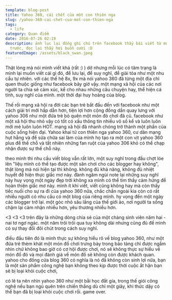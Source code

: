 ```yaml
---
template: blog-post
title: Yahoo 360, cái chết của một con thiên nga
slug: /yahoo-360-cai-chet-cua-mot-con-thien-nga
tags:
  - life
category: Quan điểm
date: 2016-07-26 02:19
description: ảnh lục lại đống ghi chú trên facebook thấy bài viết từ một năm
  trước, đọc lại thấy hơi buồn cười :D
featuredImage: /assets/black_swan.jpeg
---
```

Thật lòng mà nói mình viết khá (rất :) ) dở nhưng mỗi lúc có tâm trạng là mình lại muốn viết cái gì đó, để lưu lại, để suy nghĩ, để giải tỏa như một nhu cầu tự nhiên. với các thế hệ 8x, 9x mà nói yahoo 360 đã từng một địa chỉ quen thuộc giống như facebook bây giờ vậy. một mạng xã hội của các  nơi người ta chia sẻ cảm xúc, kể cho nhau những câu chuyện hay, thể hiện cá tính, suy nghĩ của mình. một thời đại huy hoàng của blog.

Thế rồi mạng xã hội ra đời các bạn trẻ bắt đầu đến với facebook như một cách giải trí mới hấp dẫn hơn, tiện lợi hơn cộng đồng dần quay lưng với yahoo 306 như một đứa trẻ bỏ quên một món đò chơi đã cũ. facebook như một xã hội thu nhỏ vậy có tốt có xấu thông tin nhiều vô số kể và luôn luôn mới mẻ luôn luôn HOT. mạng xã hội đã nhanh chóng trở thành một phần của cuộc sống hiện đại. Yahoo khai tử con thiên nga yahoo 360, cư dân mạng hụt hẫng và để sửa chữa sai làm của mình họ tạo ra một con vịt yahoo 360 plus để thế chỗ và tất nhiên những fan ruột của yahoo 306 khó có thể chạp nhận được sự thế chỗ này.

theo mình thì nhu cầu viết blog vẫn rất lớn, một suy nghĩ trong đầu chợt lóe lên "liệụ mình có thế tạo được một sân chơi cho các blogger hay không", thật lòng mà nói hiện tại thì không. không đủ khả năng, không đủ nhiệt huyết để hiện thực giấc mơ này. đành ngâm ngùi note lại những suy nghĩ này huy vọng một ngày đẹp trời không xa mình có thể tìm thấy cảm hứng để hoàn thiện giấc mơ này. mình ít khi viết, viết cũng không hay mà còn thấy tiếc nuối cho sự ra đi của yahoo 360 nữa, chắc chắn ngoài kìa còn có rất nhiều người có nhu cầu có một blog của riêng mình. hy vọng đến một ngày các blogger trở lại. một góc nhỏ sâu lắng của thế giới ảo, nơi người ta sống chậm lại cảm nhận nhiều hơn, yêu thương nhiều hơn.

<3 <3 <3 trên đây là những dòng chia sẻ của một chàng sình viên năm hai - nai tơ ngơ ngác. một năm trôi trôi qua tuy không dài nhưng cũng đủ để mình có sự thay đổi đôi chút trong cách suy nghĩ.

điều đầu tiên đó là mình thực sự không hiểu rõ về blog yahoo 360, như một đứa trẻ thèm khát một món đồ chơi trưng bày trong bảo tàng chỉ được ngắm nhìn chứ không bao giờ có cơ hội được chơi, nó sẽ không thực sự hiểu về món đồ đó và mọi đánh giá về món đồ sẽ không còn được khách quan. yahoo cho đống cửa blog 360 có nghĩa là nó đã không còn sinh lợi nữa, bạn là một sản phẩm công nghệ bạn không theo kịp được thời cuộc ắt hặn bạn sẽ bị loại khỏi cuộc chơi,

có lẽ ta nên nhìn yahoo 360 như một bằi học đắt gía, trong thế giói công nghệ nếu bạn ngủ quên trên chiến thắng dù chỉ một giây, khi thức dậy có thể bạn đã bị loại khỏi cuộc chơi rồi. game over.